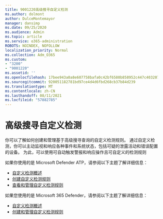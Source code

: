 ```yaml
---
title: 9001220高级搜寻自定义检测
ms.author: dolmont
author: DulceMontemayor
manager: dansimp
ms.date: 09/25/2020
ms.audience: Admin
ms.topic: article
ms.service: o365-administration
ROBOTS: NOINDEX, NOFOLLOW
localization_priority: Normal
ms.collection: Adm_O365
ms.custom:
- "3200"
- "9001220"
ms.assetid: ''
ms.openlocfilehash: 17bee943a0a8e607758bafa0c42bf6580b858952c447c403207bebfba9d8d243
ms.sourcegitcommit: 920051182781bd97ce4d4d6fbd268cb37b84d239
ms.translationtype: MT
ms.contentlocale: zh-CN
ms.lasthandoff: 08/11/2021
ms.locfileid: "57882785"
---
```

# <a name="advanced-hunting-custom-detections"></a>高级搜寻自定义检测

你可以了解如何创建和管理基于高级搜寻查询的自定义检测规则。 通过自定义检测，你可以主动监视和响应各种事件和系统状态，包括可疑的泄露活动和错误配置的设备。 为此，可以使用可自动触发警报和响应操作且可自定义的检测规则
  
如果你使用的是 Microsoft Defender ATP，请参阅以下主题了解详细信息： 
- [自定义检测概述](https://docs.microsoft.com/windows/security/threat-protection/microsoft-defender-atp/overview-custom-detections)
- [创建自定义检测规则](https://docs.microsoft.com/windows/security/threat-protection/microsoft-defender-atp/custom-detection-rules)
- [查看和管理自定义检测规则](https://docs.microsoft.com/windows/security/threat-protection/microsoft-defender-atp/custom-detections-manage)

如果您使用的是 Microsoft 365 Defender，请参阅以下主题了解详细信息： 
- [自定义检测概述](https://docs.microsoft.com/microsoft-365/security/mtp/custom-detections-overview)
- [创建和管理自定义检测规则](https://docs.microsoft.com/microsoft-365/security/mtp/custom-detection-rules)
